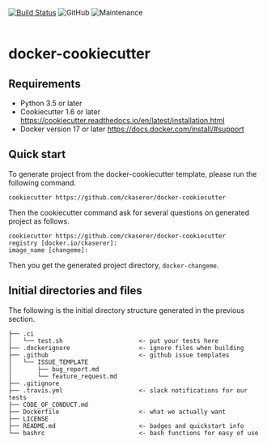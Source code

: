 [![Build Status](https://travis-ci.com/ckaserer/docker-cookiecutter.svg?branch=master)](https://travis-ci.com/ckaserer/docker-cookiecutter)
![GitHub](https://img.shields.io/badge/license-GPL%20v3.0-brightgreen.svg)
![Maintenance](https://img.shields.io/maintenance/yes/2020)
<br>
<br>

# docker-cookiecutter

Requirements
------------

* Python 3.5 or later
* Cookiecutter 1.6 or later https://cookiecutter.readthedocs.io/en/latest/installation.html
* Docker version 17 or later https://docs.docker.com/install/#support

Quick start
-----------

To generate project from the docker-cookiecutter template, please run the following command.

```
cookiecutter https://github.com/ckaserer/docker-cookiecutter

```

Then the cookiecutter command ask for several questions on generated project as follows.

```
cookiecutter https://github.com/ckaserer/docker-cookiecutter
registry [docker.io/ckaserer]: 
image_name [changeme]: 
```

Then you get the generated project directory, `docker-changeme`.

Initial directories and files
-----------------------------

The following is the initial directory structure generated in the previous section.

```
├── .ci
│   └── test.sh                     <- put your tests here
├── .dockerignore                   <- ignore files when building
├── .github                         <- github issue templates
│   └── ISSUE_TEMPLATE
│       ├── bug_report.md
│       └── feature_request.md
├── .gitignore
├── .travis.yml                     <- slack notifications for our tests
├── CODE_OF_CONDUCT.md
├── Dockerfile                      <- what we actually want
├── LICENSE
├── README.md                       <- badges and quickstart info
└── bashrc                          <- bash functions for easy of use
```